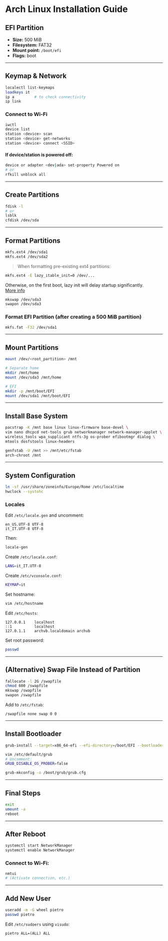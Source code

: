 # Arch Linux Installation Guide

## EFI Partition
- **Size:** 500 MiB  
- **Filesystem:** FAT32  
- **Mount point:** `/boot/efi`  
- **Flags:** boot  

---

## Keymap & Network

```bash
localectl list-keymaps
loadkeys it
ip a         # to check connectivity
ip link
```

### Connect to Wi-Fi

```bash
iwctl
device list
station <device> scan
station <device> get-networks
station <device> connect <SSID>
```

#### If device/station is powered off:

```bash
device or adapter <dev|ada> set-property Powered on
# or
rfkill unblock all
```

---

## Create Partitions

```bash
fdisk -l
# or
lsblk
cfdisk /dev/sda
```

---

## Format Partitions

```bash
mkfs.ext4 /dev/sda1
mkfs.ext4 /dev/sda2
```

> When formatting pre-existing ext4 partitions:

```bash
mkfs.ext4 -E lazy_itable_init=0 /dev/...
```

Otherwise, on the first boot, lazy init will delay startup significantly.  
[More info](https://superuser.com/questions/1584873/will-long-time-ext4lazyinit-damage-the-drive-why-initializing-inode-tables-in-e)

```bash
mkswap /dev/sda3
swapon /dev/sda3
```

### Format EFI Partition (after creating a 500 MiB partition)

```bash
mkfs.fat -F32 /dev/sda1
```

---

## Mount Partitions

```bash
mount /dev/<root_partition> /mnt

# Separate home
mkdir /mnt/home
mount /dev/sda3 /mnt/home

# EFI
mkdir -p /mnt/boot/EFI
mount /dev/sda1 /mnt/boot/EFI
```

---

## Install Base System

```bash
pacstrap -K /mnt base linux linux-firmware base-devel \
vim nano dhcpcd net-tools grub networkmanager network-manager-applet \
wireless_tools wpa_supplicant ntfs-3g os-prober efibootmgr dialog \
mtools dosfstools linux-headers
```

```bash
genfstab -U /mnt >> /mnt/etc/fstab
arch-chroot /mnt
```

---

## System Configuration

```bash
ln -sf /usr/share/zoneinfo/Europe/Rome /etc/localtime
hwclock --systohc
```

### Locales

Edit `/etc/locale.gen` and uncomment:

```
en_US.UTF-8 UTF-8
it_IT.UTF-8 UTF-8
```

Then:

```bash
locale-gen
```

Create `/etc/locale.conf`:

```bash
LANG=it_IT.UTF-8
```

Create `/etc/vconsole.conf`:

```bash
KEYMAP=it
```

Set hostname:

```bash
vim /etc/hostname
```

Edit `/etc/hosts`:

```
127.0.0.1    localhost
::1          localhost
127.0.1.1    archvb.localdomain archvb
```

Set root password:

```bash
passwd
```

---

## (Alternative) Swap File Instead of Partition

```bash
fallocate -l 2G /swapfile
chmod 600 /swapfile
mkswap /swapfile
swapon /swapfile
```

Add to `/etc/fstab`:

```
/swapfile none swap 0 0
```

---

## Install Bootloader

```bash
grub-install --target=x86_64-efi --efi-directory=/boot/EFI --bootloader-id=GRUB

vim /etc/default/grub
# Uncomment:
GRUB_DISABLE_OS_PROBER=false

grub-mkconfig -o /boot/grub/grub.cfg
```

---

## Final Steps

```bash
exit
umount -a
reboot
```

---

## After Reboot

```bash
systemctl start NetworkManager
systemctl enable NetworkManager
```

### Connect to Wi-Fi:

```bash
nmtui
# (Activate connection, etc.)
```

---

## Add New User

```bash
useradd -m -G wheel pietro
passwd pietro
```

Edit `/etc/sudoers` using `visudo`:

```
pietro ALL=(ALL) ALL
```
